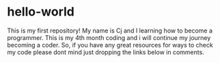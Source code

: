 # hello-world
This is my first repository!
My name is Cj and I learning how to become a programmer. This is my 4th month coding and i will continue my journey becoming a coder. So, if you have any great resources for ways to check my code please dont mind just dropping the links below in comments.
